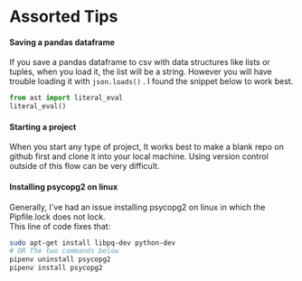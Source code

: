 # Assorted Tips

#### Saving a pandas dataframe

If you save a pandas dataframe to csv with data structures like lists or tuples, when you load it, the list will be a string. However you will have trouble loading it with `json.loads()` . I found the snippet below to work best.  

```python
from ast import literal_eval
literal_eval()
```

#### Starting a project

When you start any type of project, It works best to make a blank repo on github first and clone it into your local machine. Using version control outside of this flow can be very difficult. 

#### Installing psycopg2 on linux

Generally, I've had an issue installing psycopg2 on linux in which the Pipfile.lock does not lock.  
This line of code fixes that:

```bash
sudo apt-get install libpq-dev python-dev
# OR The two commands below
pipenv uninstall psycopg2
pipenv install psycopg2
```

